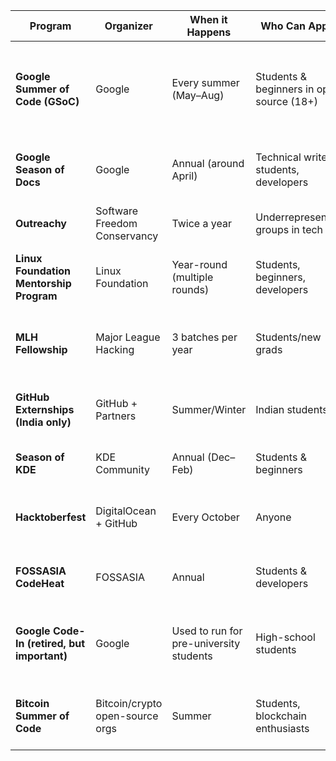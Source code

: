 | Program                                     | Organizer                       | When it Happens                         | Who Can Apply                             | Benefits                                                                           |
| ------------------------------------------- | ------------------------------- | --------------------------------------- | ----------------------------------------- | ---------------------------------------------------------------------------------- |
| **Google Summer of Code (GSoC)**            | Google                          | Every summer (May–Aug)                  | Students & beginners in open source (18+) | Stipend 💰, mentorship, chance to work on big open-source orgs, global recognition |
| **Google Season of Docs**                   | Google                          | Annual (around April)                   | Technical writers, students, developers   | Stipend, mentorship, contribute documentation to open source                       |
| **Outreachy**                               | Software Freedom Conservancy    | Twice a year                            | Underrepresented groups in tech           | Paid remote internships, mentorship                                                |
| **Linux Foundation Mentorship Program**     | Linux Foundation                | Year-round (multiple rounds)            | Students, beginners, developers           | Mentorship in Linux kernel & related projects, stipend                             |
| **MLH Fellowship**                          | Major League Hacking            | 3 batches per year                      | Students/new grads                        | Mentorship, work on real projects, stipend, networking                             |
| **GitHub Externships (India only)**         | GitHub + Partners               | Summer/Winter                           | Indian students                           | Work with startups & open-source projects, stipend                                 |
| **Season of KDE**                           | KDE Community                   | Annual (Dec–Feb)                        | Students & beginners                      | Mentorship, certificate, experience                                                |
| **Hacktoberfest**                           | DigitalOcean + GitHub           | Every October                           | Anyone                                    | Free swag 👕, open-source contributions, beginner-friendly                         |
| **FOSSASIA CodeHeat**                       | FOSSASIA                        | Annual                                  | Students & developers                     | Mentorship, swag, possible stipend, recognition                                    |
| **Google Code-In (retired, but important)** | Google                          | Used to run for pre-university students | High-school students                      | Swag, exposure, mentorship (now merged into GSoC focus)                            |
| **Bitcoin Summer of Code**                  | Bitcoin/crypto open-source orgs | Summer                                  | Students, blockchain enthusiasts          | Mentorship, stipend, blockchain open-source exposure                               |
